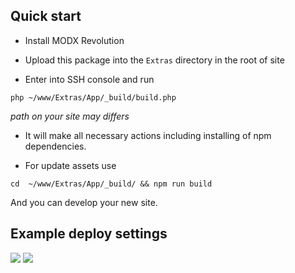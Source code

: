 ## Quick start

* Install MODX Revolution

* Upload this package into the `Extras` directory in the root of site

* Enter into SSH console and run
```
php ~/www/Extras/App/_build/build.php
```
*path on your site may differs*

* It will make all necessary actions including installing of npm dependencies.

* For update assets use
```
cd  ~/www/Extras/App/_build/ && npm run build
```

And you can develop your new site.

## Example deploy settings

[![](https://file.modx.pro/files/3/a/b/3ab2753b9e8b6c09a4ca0da819db37b6s.jpg)](https://file.modx.pro/files/3/a/b/3ab2753b9e8b6c09a4ca0da819db37b6.png) [![](https://file.modx.pro/files/c/1/a/c1afbb8988ab358a0b400cdcdb0391d4s.jpg)](https://file.modx.pro/files/c/1/a/c1afbb8988ab358a0b400cdcdb0391d4.png)